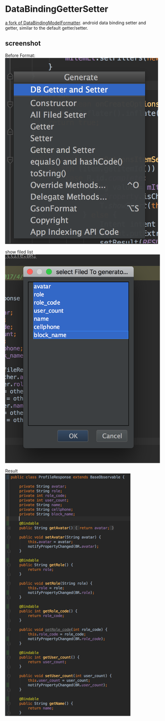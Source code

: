 # DataBindingGetterSetter
[a fork of DataBindingModelFormatter](https://github.com/Qixingchen/DataBindingModelFormatter). android data binding setter and getter, similar to the default getter/setter.

## screenshot

Before Format:</br>
![](./screenshot/1.png)

show filed list</br>
![](./screenshot/2.png)

Result</br>
![](./screenshot/3.png)
